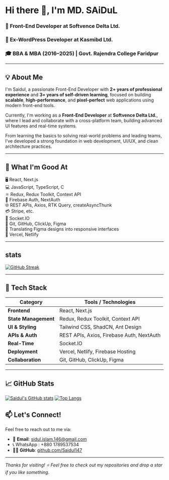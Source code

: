 # Hi there 👋, I'm MD. SAiDuL

###  🚀 **Front-End Developer** at Softvence Delta Ltd.  
###  💼 **Ex-WordPress Developer** at Kasmibd Ltd.  
###  🎓 **BBA & MBA (2016–2025)** | Govt. Rajendra College Faridpur   



---


## 💡 About Me

I'm Saidul, a passionate Front-End Developer with **2+ years of professional experience** and **3+ years of self-driven learning**, focused on building **scalable**, **high-performance**, and **pixel-perfect** web applications using modern front-end tools.

Currently, I'm working as a **Front-End Developer** at **Softvence Delta Ltd.**, where I lead and collaborate with a cross-platform team, building advanced UI features and real-time systems.

From learning the basics to solving real-world problems and leading teams, I’ve developed a strong foundation in web development, UI/UX, and clean architecture practices.

---

## 💪 What I'm Good At

🖥️ React, Next.js  
💻 JavaScript, TypeScript, C  
⚛️ Redux, Redux Toolkit, Context API  
🔐 Firebase Auth, NextAuth  
🌐 REST APIs, Axios, RTK Query, createAsyncThunk  
💳 Stripe, etc.  
🔄 Socket.IO   
🤝 Git, GitHub, ClickUp, Figma  
🎨 Translating Figma designs into responsive interfaces  
🚀 Vercel, Netlify  

---
## stats

[![GitHub Streak](https://streak-stats.demolab.com?user=Saidul147&theme=dark)](https://git.io/streak-stats)


---

## 🧠 Tech Stack

| Category               | Tools / Technologies                              |
|------------------------|---------------------------------------------------|
| **Frontend**           | React, Next.js                                    |
| **State Management**   | Redux, Redux Toolkit, Context API                 |
| **UI & Styling**       | Tailwind CSS, ShadCN, Ant Design                  |
| **APIs & Auth**        | REST APIs, Axios, Firebase Auth, NextAuth         |
| **Real-Time**          | Socket.IO                                         |
| **Deployment**         | Vercel, Netlify, Firebase Hosting                 |
| **Collaboration**      | Git, GitHub, ClickUp, Figma                       |




---

## 📈 GitHub Stats

 [![Saidul's GitHub stats](https://github-readme-stats.vercel.app/api?username=Saidul147&commits_year=2025&show_icons=true&theme=radical)](https://github.com/Saidul147)
 [![Top Langs](https://github-readme-stats.vercel.app/api/top-langs/?username=Saidul147&layout=compact&theme=radical)](https://github.com/Saidul147/github-readme-stats)


## 📫 Let's Connect!

Feel free to reach out to me via:

- 📧 **Email**: sidul.islam.146@gmail.com
- 📞 WhatsApp : +880 1789537534 
- 🐱‍💻 **GitHub**: [github.com/Saidul147](https://github.com/Saidul147)

---

_Thanks for visiting! ⭐ Feel free to check out my repositories and drop a star if you like something._

